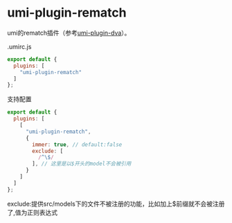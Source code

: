 # umi-plugin-rematch

umi的rematch插件（参考[umi-plugin-dva](https://github.com/umijs/umi/tree/master/packages/umi-plugin-dva)）。

.umirc.js
```js
export default {
  plugins: [
    "umi-plugin-rematch"
  ]
};
```
支持配置
```js
export default {
  plugins: [
    [
      "umi-plugin-rematch",
      {
        immer: true, // default:false
        exclude: [
          /^\$/
        ], // 这里是以$开头的model不会被引用
      }
    ]
  ]
};
```
exclude:提供src/models下的文件不被注册的功能，比如加上$前缀就不会被注册了,值为正则表达式
